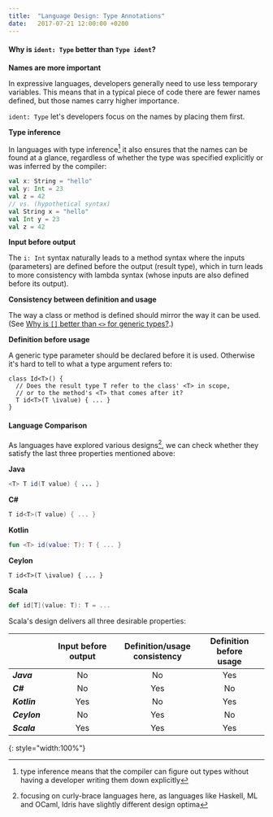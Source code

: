 ```yaml
---
title:  "Language Design: Type Annotations"
date:   2017-07-21 12:00:00 +0200
---
```


#### Why is `ident: Type` better than `Type ident`?

**Names are more important**

In expressive languages, developers generally need to use less temporary variables.
This means that in a typical piece of code there are fewer names defined, but
those names carry higher importance.

`ident: Type` let's developers focus on the names by placing them first.

**Type inference**

In languages with type inference[^type-inference] it also ensures that the
names can be found at a glance, regardless of whether the type was specified
explicitly or was inferred by the compiler:

```scala
val x: String = "hello"
val y: Int = 23
val z = 42
// vs. (hypothetical syntax)
val String x = "hello"
val Int y = 23
val z = 42
```

**Input before output**

The `i: Int` syntax naturally leads to a method syntax where the inputs
(parameters) are defined before the output (result type), which in turn leads to
more consistency with lambda syntax (whose inputs are also defined before its
output).

**Consistency between definition and usage**

The way a class or method is defined should mirror the way it can be used.
(See [Why is `[]` better than `<>` for generic types?](generics#why-is--better-than--for-generic-types).)

**Definition before usage**

A generic type parameter should be declared before it is used.
Otherwise it's hard to tell to what a type argument refers to:

```ceylon
class Id<T>() {
  // Does the result type T refer to the class' <T> in scope,
  // or to the method's <T> that comes after it?
  T id<T>(T \ivalue) { ... }
}                            
```

#### Language Comparison

As languages have explored various designs[^curly], we can check whether they satisfy
the last three properties mentioned above:

**Java**

```java
<T> T id(T value) { ... }
```

**C#**

```csharp
T id<T>(T value) { ... }
```

**Kotlin**

```kotlin
fun <T> id(value: T): T { ... }
```

**Ceylon**

```ceylon
T id<T>(T \ivalue) { ... }
```

**Scala**

```scala
def id[T](value: T): T = ...
```

Scala's design delivers all three desirable properties:

|              | Input before output | Definition/usage<br/> consistency | Definition before<br/> usage |
|--------------|:-------------------:|:----------------------------:|:-----------------------:|
| ***Java***   | No                  | No                           | Yes                     |
| ***C#***     | No                  | Yes                          | No                      |
| ***Kotlin*** | Yes                 | No                           | Yes                     |
| ***Ceylon*** | No                  | Yes                          | No                      |
| ***Scala***  | Yes                 | Yes                          | Yes                     |
{: style="width:100%"}

[^type-inference]: type inference means that the compiler can figure out types without having a developer writing them down explicitly
[^curly]: focusing on curly-brace languages here, as languages like Haskell, ML and OCaml, Idris have slightly different design optima
